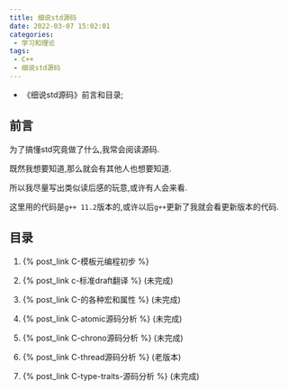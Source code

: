 ```yaml
---
title: 细说std源码
date: 2022-03-07 15:02:01
categories:
 - 学习和理论
tags:
 - C++
 - 细说std源码
---
```


* 《细说std源码》前言和目录;

<!-- more -->

## 前言

为了搞懂std究竟做了什么,我常会阅读源码.

既然我想要知道,那么就会有其他人也想要知道.

所以我尽量写出类似读后感的玩意,或许有人会来看.

这里用的代码是`g++ 11.2`版本的,或许以后`g++`更新了我就会看更新版本的代码.

## 目录

1. {% post_link C-模板元编程初步 %}

2. {% post_link c-标准draft翻译 %} (未完成)


3. {% post_link C-的各种宏和属性 %} (未完成)


4. {% post_link C-atomic源码分析 %} (未完成)


5. {% post_link C-chrono源码分析 %} (未完成)


6. {% post_link C-thread源码分析 %} (老版本)


7. {% post_link C-type-traits-源码分析 %} (未完成)
